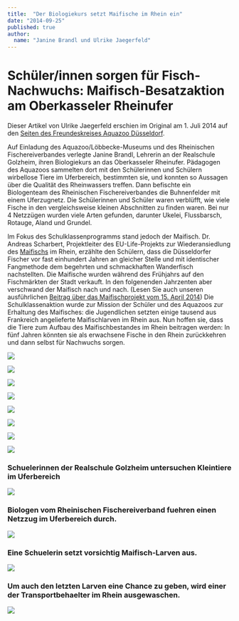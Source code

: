 ```yaml
---
title:  "Der Biologiekurs setzt Maifische im Rhein ein"
date: "2014-09-25"
published: true
author:
  name: "Janine Brandl und Ulrike Jaegerfeld"
---
```


# Sch&uuml;ler/innen sorgen f&uuml;r Fisch-Nachwuchs: Maifisch-Besatzaktion am Oberkasseler Rheinufer

Dieser Artikel von Ulrike Jaegerfeld erschien im Original am 1. Juli 2014 auf den [Seiten des Freundeskreises Aquazoo D&uuml;sseldorf](http://aquazoofreundeskreis.wordpress.com/2014/07/01/schueler_maifisch_besatzaktion_am_rhein/).

Auf Einladung des Aquazoo/L&ouml;bbecke-Museums und des Rheinischen Fischereiverbandes verlegte Janine Brandl, Lehrerin an der Realschule Golzheim, ihren Biologiekurs an das Oberkasseler Rheinufer. P&auml;dagogen des Aquazoos sammelten dort mit den Sch&uuml;lerinnen und Sch&uuml;lern wirbellose Tiere im Uferbereich, bestimmten sie, und konnten so Aussagen &uuml;ber die Qualit&auml;t des Rheinwassers treffen. Dann befischte ein Biologenteam des Rheinischen Fischereiverbandes die Buhnenfelder mit einem Uferzugnetz. Die Sch&uuml;lerinnen und Sch&uuml;ler waren verbl&uuml;fft, wie viele Fische in den vergleichsweise kleinen Abschnitten zu finden waren. Bei nur 4 Netzz&uuml;gen wurden viele Arten gefunden, darunter Ukelei, Flussbarsch, Rotauge, Aland und Grundel.

Im Fokus des Schulklassenprogramms stand jedoch der Maifisch. Dr. Andreas Scharbert, Projektleiter des EU-Life-Projekts zur Wiederansiedlung des [Maifischs](http://aquazoofreundeskreis.wordpress.com/2014/04/15/dr_scharbert_maifisch_projekt/) im Rhein, erz&auml;hlte den Sch&uuml;lern, dass die D&uuml;sseldorfer Fischer vor fast einhundert Jahren an gleicher Stelle und mit identischer Fangmethode dem begehrten und schmackhaften Wanderfisch nachstellten. Die Maifische wurden w&auml;hrend des Fr&uuml;hjahrs auf den Fischm&auml;rkten der Stadt verkauft. In den folgenenden Jahrzenten aber verschwand der Maifisch nach und nach. (Lesen Sie auch unseren ausf&uuml;hrlichen [Beitrag &uuml;ber das Maifischprojekt vom 15. April 2014](http://aquazoofreundeskreis.wordpress.com/2014/04/15/dr_scharbert_maifisch_projekt/)) Die Schulklassenaktion wurde zur Mission der Sch&uuml;ler und des Aquazoos zur Erhaltung des Maifisches: die Jugendlichen setzten einige tausend aus Frankreich angelieferte Maifischlarven im Rhein aus. Nun hoffen sie, dass die Tiere zum Aufbau des Maifischbestandes im Rhein beitragen werden: In f&uuml;nf Jahren k&ouml;nnten sie als erwachsene Fische in den Rhein zur&uuml;ckkehren und dann selbst f&uuml;r Nachwuchs sorgen.


<img src="img/2014/09/25/img_2029.jpg"></img>

<img src="img/2014/09/25/img_2033.jpg"></img>

<img src="img/2014/09/25/img_2035.jpg"></img>

<img src="img/2014/09/25/img_2039.jpg"></img>

<img src="img/2014/09/25/img_2041.jpg"></img>

<img src="img/2014/09/25/img_2048.jpg"></img>

<img src="img/2014/09/25/img_2054.jpg"></img>

<img src="img/2014/09/25/img_2066.jpg"></img>

### Schuelerinnen der Realschule Golzheim untersuchen Kleintiere im Uferbereich

<img src="img/2014/09/25/1.jpg"></img>

### Biologen vom Rheinischen Fischereiverband fuehren einen Netzzug im Uferbereich durch.

<img src="img/2014/09/25/2.jpg"></img>

### Eine Schuelerin setzt vorsichtig Maifisch-Larven aus.

<img src="img/2014/09/25/3.jpg"></img>

### Um auch den letzten Larven eine Chance zu geben, wird einer der Transportbehaelter im Rhein ausgewaschen.

<img src="img/2014/09/25/4.jpg"></img>

